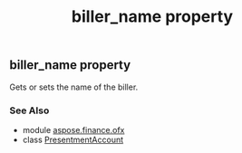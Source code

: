 ﻿---
title: biller_name property
second_title: Aspose.Finance for Python via .NET API References
description: 
type: docs
weight: 60
url: /python-net/aspose.finance.ofx/presentmentaccount/biller_name/
is_root: false
---

## biller_name property


Gets or sets the name of the biller.

### See Also
* module [aspose.finance.ofx](../../)
* class [PresentmentAccount](/finance/python-net/aspose.finance.ofx/presentmentaccount)
